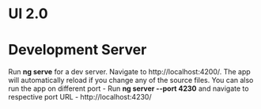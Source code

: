 # UI 2.0 

# Development Server
Run **ng serve** for a dev server. Navigate to http://localhost:4200/. The app will automatically reload if you change any of the source files. 
You can also run the app on different port - Run **ng server --port 4230** and navigate to respective port URL -  http://localhost:4230/

